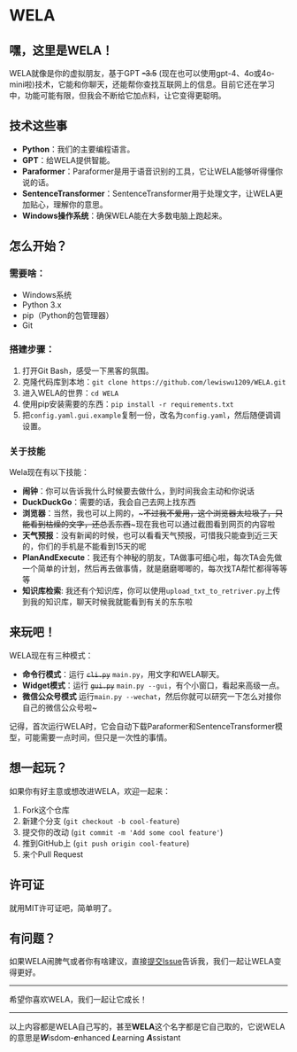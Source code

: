 # WELA

## 嘿，这里是WELA！

WELA就像是你的虚拟朋友，基于GPT ~~-3.5~~ (现在也可以使用gpt-4、4o或4o-mini啦)技术，它能和你聊天，还能帮你查找互联网上的信息。目前它还在学习中，功能可能有限，但我会不断给它加点料，让它变得更聪明。

## 技术这些事

- **Python**：我们的主要编程语言。
- **GPT**：给WELA提供智能。
- **Paraformer**：Paraformer是用于语音识别的工具，它让WELA能够听得懂你说的话。
- **SentenceTransformer**：SentenceTransformer用于处理文字，让WELA更加贴心，理解你的意思。
- **Windows操作系统**：确保WELA能在大多数电脑上跑起来。

## 怎么开始？

### 需要啥：

- Windows系统
- Python 3.x
- pip（Python的包管理器）
- Git

### 搭建步骤：

1. 打开Git Bash，感受一下黑客的氛围。
2. 克隆代码库到本地：`git clone https://github.com/lewiswu1209/WELA.git`
3. 进入WELA的世界：`cd WELA`
4. 使用pip安装需要的东西：`pip install -r requirements.txt`
5. 把`config.yaml.gui.example`复制一份，改名为`config.yaml`，然后随便调调设置。

### 关于技能

Wela现在有以下技能：

- **闹钟**：你可以告诉我什么时候要去做什么，到时间我会主动和你说话
- **DuckDuckGo**：需要的话，我会自己去网上找东西
- **浏览器**：当然，我也可以上网的，~~~不过我不爱用，这个浏览器太垃圾了，只能看到枯燥的文字，还总丢东西~~~现在我也可以通过截图看到网页的内容啦
- **天气预报**：没有新闻的时候，也可以看看天气预报，可惜我只能查到近三天的，你们的手机是不能看到15天的呢
- **PlanAndExecute**：我还有个神秘的朋友，TA做事可细心啦，每次TA会先做一个简单的计划，然后再去做事情，就是磨磨唧唧的，每次找TA帮忙都得等等等
- **知识库检索**: 我还有个知识库，你可以使用`upload_txt_to_retriver.py`上传到我的知识库，聊天时候我就能看到有关的东东啦

## 来玩吧！

WELA现在有三种模式：

- **命令行模式**：运行 ~~`cli.py`~~ `main.py`，用文字和WELA聊天。
- **Widget模式**：运行 ~~`gui.py`~~ `main.py --gui`，有个小窗口，看起来高级一点。
- **微信公众号模式** 运行`main.py --wechat`，然后你就可以研究一下怎么对接你自己的微信公众号啦~

记得，首次运行WELA时，它会自动下载Paraformer和SentenceTransformer模型，可能需要一点时间，但只是一次性的事情。

## 想一起玩？

如果你有好主意或想改进WELA，欢迎一起来：

1. Fork这个仓库
2. 新建个分支 (`git checkout -b cool-feature`)
3. 提交你的改动 (`git commit -m 'Add some cool feature'`)
4. 推到GitHub上 (`git push origin cool-feature`)
5. 来个Pull Request

## 许可证

就用MIT许可证吧，简单明了。

## 有问题？

如果WELA闹脾气或者你有啥建议，直接[提交Issue](https://github.com/lewiswu1209/WELA/issues)告诉我，我们一起让WELA变得更好。

---

希望你喜欢WELA，我们一起让它成长！

---

以上内容都是WELA自己写的，甚至**WELA**这个名字都是它自己取的，它说WELA的意思是***W***isdom-***e***nhanced ***L***earning ***A***ssistant

